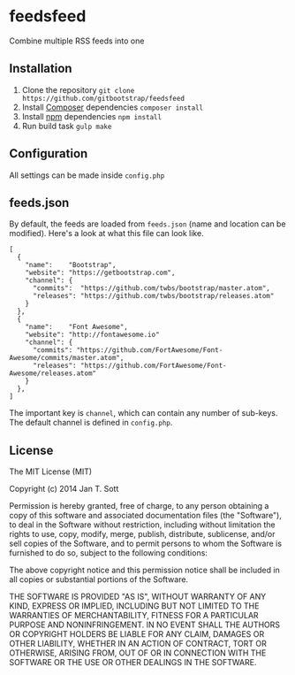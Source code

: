 # feedsfeed

Combine multiple RSS feeds into one

## Installation

1. Clone the repository `git clone https://github.com/gitbootstrap/feedsfeed`
2. Install [Composer](https://getcomposer.org) dependencies `composer install`
3. Install [npm](https://www.npmjs.org/) dependencies `npm install`
4. Run build task `gulp make`

## Configuration

All settings can be made inside `config.php`

## feeds.json

By default, the feeds are loaded from `feeds.json` (name and location can be modified). Here's a look at what this file can look like.

    [  
      {  
        "name":    "Bootstrap",
        "website": "https://getbootstrap.com",
        "channel": {
          "commits":  "https://github.com/twbs/bootstrap/master.atom",
          "releases": "https://github.com/twbs/bootstrap/releases.atom"
        }
      },
      {  
        "name":    "Font Awesome",
        "website": "http://fontawesome.io"
        "channel": {
          "commits": "https://github.com/FortAwesome/Font-Awesome/commits/master.atom",
          "releases": "https://github.com/FortAwesome/Font-Awesome/releases.atom"
        }
      },
    ]

The important key is `channel`, which can contain any number of sub-keys. The default channel is defined in `config.php`.

## License

The MIT License (MIT)

Copyright (c) 2014 Jan T. Sott

Permission is hereby granted, free of charge, to any person obtaining a copy of this software and associated documentation files (the "Software"), to deal in the Software without restriction, including without limitation the rights to use, copy, modify, merge, publish, distribute, sublicense, and/or sell copies of the Software, and to permit persons to whom the Software is furnished to do so, subject to the following conditions:

The above copyright notice and this permission notice shall be included in all copies or substantial portions of the Software.

THE SOFTWARE IS PROVIDED "AS IS", WITHOUT WARRANTY OF ANY KIND, EXPRESS OR IMPLIED, INCLUDING BUT NOT LIMITED TO THE WARRANTIES OF MERCHANTABILITY, FITNESS FOR A PARTICULAR PURPOSE AND NONINFRINGEMENT. IN NO EVENT SHALL THE AUTHORS OR COPYRIGHT HOLDERS BE LIABLE FOR ANY CLAIM, DAMAGES OR OTHER LIABILITY, WHETHER IN AN ACTION OF CONTRACT, TORT OR OTHERWISE, ARISING FROM, OUT OF OR IN CONNECTION WITH THE SOFTWARE OR THE USE OR OTHER DEALINGS IN THE SOFTWARE.